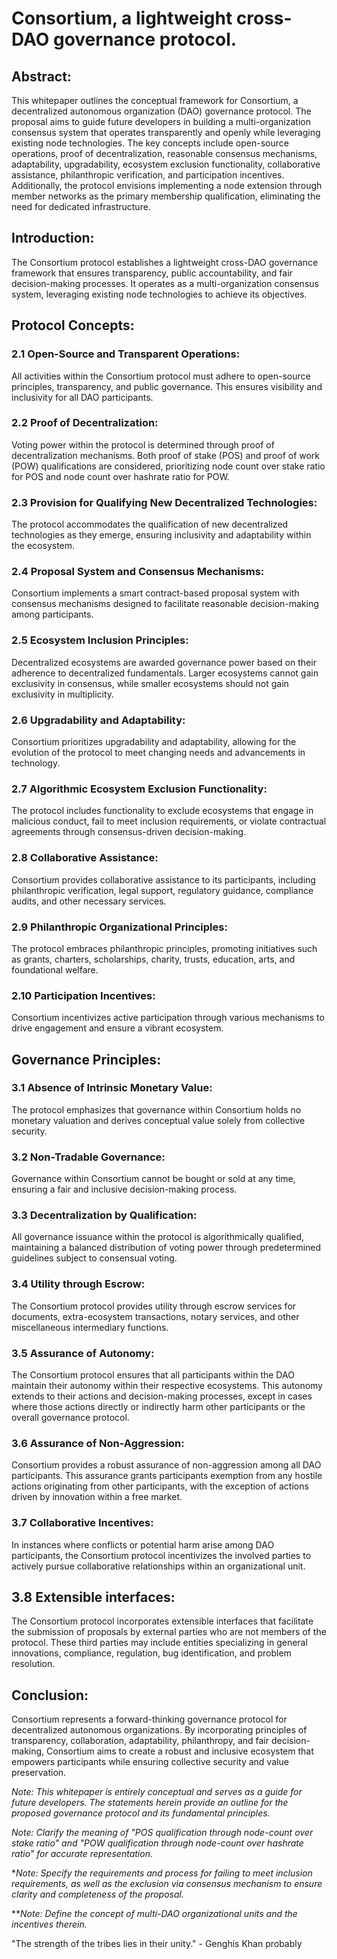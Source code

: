# Consortium, a lightweight cross-DAO governance protocol.

## Abstract:

This whitepaper outlines the conceptual framework for Consortium, a decentralized autonomous organization (DAO) governance protocol. The proposal aims to guide future developers in building a multi-organization consensus system that operates transparently and openly while leveraging existing node technologies. The key concepts include open-source operations, proof of decentralization, reasonable consensus mechanisms, adaptability, upgradability, ecosystem exclusion functionality, collaborative assistance, philanthropic verification, and participation incentives. Additionally, the protocol envisions implementing a node extension through member networks as the primary membership qualification, eliminating the need for dedicated infrastructure.

## Introduction:

The Consortium protocol establishes a lightweight cross-DAO governance framework that ensures transparency, public accountability, and fair decision-making processes. It operates as a multi-organization consensus system, leveraging existing node technologies to achieve its objectives.

## Protocol Concepts:

### 2.1 Open-Source and Transparent Operations:

All activities within the Consortium protocol must adhere to open-source principles, transparency, and public governance. This ensures visibility and inclusivity for all DAO participants.

### 2.2 Proof of Decentralization:

Voting power within the protocol is determined through proof of decentralization mechanisms. Both proof of stake (POS) and proof of work (POW) qualifications are considered, prioritizing node count over stake ratio for POS and node count over hashrate ratio for POW.

### 2.3 Provision for Qualifying New Decentralized Technologies:

The protocol accommodates the qualification of new decentralized technologies as they emerge, ensuring inclusivity and adaptability within the ecosystem.

### 2.4 Proposal System and Consensus Mechanisms:

Consortium implements a smart contract-based proposal system with consensus mechanisms designed to facilitate reasonable decision-making among participants.

### 2.5 Ecosystem Inclusion Principles:

Decentralized ecosystems are awarded governance power based on their adherence to decentralized fundamentals. Larger ecosystems cannot gain exclusivity in consensus, while smaller ecosystems should not gain exclusivity in multiplicity.

### 2.6 Upgradability and Adaptability:

Consortium prioritizes upgradability and adaptability, allowing for the evolution of the protocol to meet changing needs and advancements in technology.

### 2.7 Algorithmic Ecosystem Exclusion Functionality:

The protocol includes functionality to exclude ecosystems that engage in malicious conduct, fail to meet inclusion requirements, or violate contractual agreements through consensus-driven decision-making.

### 2.8 Collaborative Assistance:

Consortium provides collaborative assistance to its participants, including philanthropic verification, legal support, regulatory guidance, compliance audits, and other necessary services.

### 2.9 Philanthropic Organizational Principles:

The protocol embraces philanthropic principles, promoting initiatives such as grants, charters, scholarships, charity, trusts, education, arts, and foundational welfare.

### 2.10 Participation Incentives:

Consortium incentivizes active participation through various mechanisms to drive engagement and ensure a vibrant ecosystem.

## Governance Principles:

### 3.1 Absence of Intrinsic Monetary Value:

The protocol emphasizes that governance within Consortium holds no monetary valuation and derives conceptual value solely from collective security.

### 3.2 Non-Tradable Governance:

Governance within Consortium cannot be bought or sold at any time, ensuring a fair and inclusive decision-making process.

### 3.3 Decentralization by Qualification:

All governance issuance within the protocol is algorithmically qualified, maintaining a balanced distribution of voting power through predetermined guidelines subject to consensual voting.

### 3.4 Utility through Escrow:

The Consortium protocol provides utility through escrow services for documents, extra-ecosystem transactions, notary services, and other miscellaneous intermediary functions.

### 3.5 Assurance of Autonomy:

The Consortium protocol ensures that all participants within the DAO maintain their autonomy within their respective ecosystems. This autonomy extends to their actions and decision-making processes, except in cases where those actions directly or indirectly harm other participants or the overall governance protocol.

### 3.6 Assurance of Non-Aggression:

Consortium provides a robust assurance of non-aggression among all DAO participants. This assurance grants participants exemption from any hostile actions originating from other participants, with the exception of actions driven by innovation within a free market.

### 3.7 Collaborative Incentives:

In instances where conflicts or potential harm arise among DAO participants, the Consortium protocol incentivizes the involved parties to actively pursue collaborative relationships within an organizational unit.

## 3.8 Extensible interfaces:
The Consortium protocol incorporates extensible interfaces that facilitate the submission of proposals by external parties who are not members of the protocol. These third parties may include entities specializing in general innovations, compliance, regulation, bug identification, and problem resolution. 

## Conclusion:

Consortium represents a forward-thinking governance protocol for decentralized autonomous organizations. By incorporating principles of transparency, collaboration, adaptability, philanthropy, and fair decision-making, Consortium aims to create a robust and inclusive ecosystem that empowers participants while ensuring collective security and value preservation.

*Note: This whitepaper is entirely conceptual and serves as a guide for future developers. The statements herein provide an outline for the proposed governance protocol and its fundamental principles.*

*Note: Clarify the meaning of "POS qualification through node-count over stake ratio" and "POW qualification through node-count over hashrate ratio" for accurate representation.*

**Note: Specify the requirements and process for failing to meet inclusion requirements, as well as the exclusion via consensus mechanism to ensure clarity and completeness of the proposal.*

***Note: Define the concept of multi-DAO organizational units and the incentives therein.*

"The strength of the tribes lies in their unity." - Genghis Khan probably
